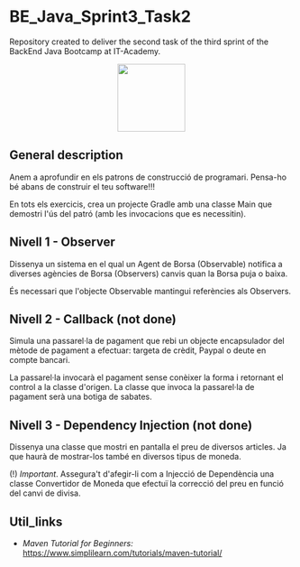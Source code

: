 # BE_Java_Sprint3_Task2

Repository created to deliver the second task of the third sprint of the BackEnd Java Bootcamp at IT-Academy.

<p align="center">
<img src=https://user-images.githubusercontent.com/72571435/179958350-c8db27b9-ada1-45d3-8ab4-6f2dcd31eb30.png width="120" height="120" />
</p>

## General description

Anem a aprofundir en els patrons de construcció de programari. Pensa-ho bé abans de construir el teu software!!!

En tots els exercicis, crea un projecte Gradle amb una classe Main que demostri l'ús del patró (amb les invocacions que es necessitin).

## Nivell 1 - Observer
Dissenya un sistema en el qual un Agent de Borsa (Observable) notifica a diverses agències de Borsa (Observers) canvis quan la Borsa puja o baixa.

És necessari que l'objecte Observable mantingui referències als Observers.

## Nivell 2 - Callback (not done)
Simula una passarel·la de pagament que rebi un objecte encapsulador del mètode de pagament a efectuar: targeta de crèdit, Paypal o deute en compte bancari.

La passarel·la invocarà el pagament sense conèixer la forma i retornant el control a la classe d'origen.
La classe que invoca la passarel·la de pagament serà una botiga de sabates.

## Nivell 3 - Dependency Injection (not done)
Dissenya una classe que mostri en pantalla el preu de diversos articles. Ja que haurà de mostrar-los també en diversos tipus de moneda.

(!) _Important_. Assegura't d'afegir-li com a Injecció de Dependència una classe Convertidor de Moneda que efectuï la correcció del preu en funció del canvi de divisa.

## Util_links

- *Maven Tutorial for Beginners:* https://www.simplilearn.com/tutorials/maven-tutorial/
